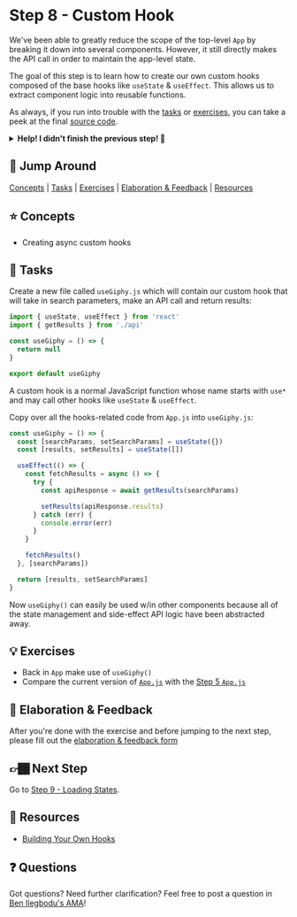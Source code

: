 # Step 8 - Custom Hook

We've been able to greatly reduce the scope of the top-level `App` by breaking it down into several components. However, it still directly makes the API call in order to maintain the app-level state.

The goal of this step is to learn how to create our own custom hooks composed of the base hooks like `useState` & `useEffect`. This allows us to extract component logic into reusable functions.

As always, if you run into trouble with the [tasks](#tasks) or [exercises](#exercises), you can take a peek at the final [source code](./).

<details>
  <summary><b>Help! I didn't finish the previous step! 🚨</b></summary>

If you didn't successfully complete the previous step, you can jump right in by copying the step.

Complete the [setup instructions](../../README.md#setup) if you have not yet followed them.

Ensure you're in the root folder of the repo:

```sh
cd react-workshop
```

Remove the existing workshop directory if you had previously started elsewhere:

```sh
rm -rf src/workshop
```

Copy the previous step as a starting point:

```sh
cp -r src/07-prop-types src/workshop
```

Ensure [`src/index.js`](../index.js#L3) is still pointing to the `workshop` App:

```js
import App from './workshop/App'
```

Start the app:

```sh
npm start
```

After the app is initially built, a new browser window should open up at [http://localhost:3000/](http://localhost:3000/), and you should be able to continue on with the tasks below.

</details>

## 🐇 Jump Around

[Concepts](#-concepts) | [Tasks](#-tasks) | [Exercises](#-exercises) | [Elaboration & Feedback](#-elaboration--feedback) | [Resources](#-resources)

## ⭐ Concepts

- Creating async custom hooks

## 📝 Tasks

Create a new file called `useGiphy.js` which will contain our custom hook that will take in search parameters, make an API call and return results:

```js
import { useState, useEffect } from 'react'
import { getResults } from './api'

const useGiphy = () => {
  return null
}

export default useGiphy
```

A custom hook is a normal JavaScript function whose name starts with `use*` and may call other hooks like `useState` & `useEffect`.

Copy over all the hooks-related code from `App.js` into `useGiphy.js`:

```js
const useGiphy = () => {
  const [searchParams, setSearchParams] = useState({})
  const [results, setResults] = useState([])

  useEffect(() => {
    const fetchResults = async () => {
      try {
        const apiResponse = await getResults(searchParams)

        setResults(apiResponse.results)
      } catch (err) {
        console.error(err)
      }
    }

    fetchResults()
  }, [searchParams])

  return [results, setSearchParams]
}
```

Now `useGiphy()` can easily be used w/in other components because all of the state management and side-effect API logic have been abstracted away.

## 💡 Exercises

- Back in `App` make use of `useGiphy()`
- Compare the current version of [`App.js`](./App.js) with the [Step 5 `App.js`](../05-form-submit/App.js)

## 🧠 Elaboration & Feedback

After you're done with the exercise and before jumping to the next step, please fill out the [elaboration & feedback form](https://docs.google.com/forms/d/e/1FAIpQLScRocWvtbrl4XmT5_NRiE8bSK3CMZil-ZQByBAt8lpsurcRmw/viewform?usp=pp_url&entry.1671251225=React+FUNdamentals+Workshop&entry.1984987236=Step+8+-+Custom+Hook)

## 👉🏾 Next Step

Go to [Step 9 - Loading States](../09-loading-states/).

## 📕 Resources

- [Building Your Own Hooks](https://reactjs.org/docs/hooks-custom.html)

## ❓ Questions

Got questions? Need further clarification? Feel free to post a question in [Ben Ilegbodu's AMA](http://www.benmvp.com/ama/)!
